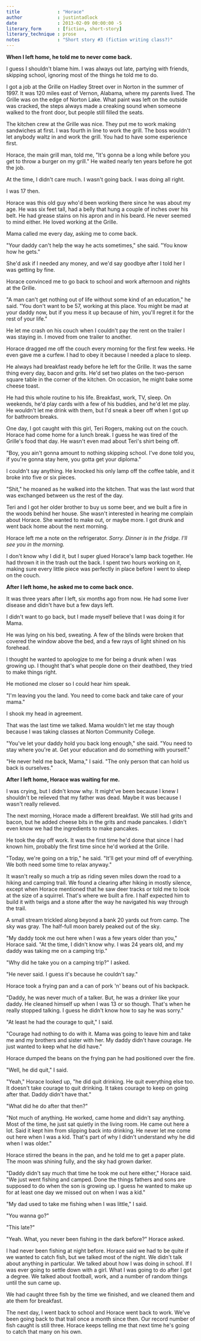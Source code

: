 ```yaml
---
title              : "Horace"
author             : justintadlock
date               : 2013-02-09 00:00:00 -5
literary_form      : [fiction, short-story]
literary_technique : prose
notes              : "Short story #3 (fiction writing class?)"
---
```


<b>When I left home, he told me to never come back.</b>

I guess I shouldn't blame him. I was always out late, partying with friends, skipping school, ignoring most of the things he told me to do.

I got a job at the Grille on Hadley Street over in Norton in the summer of 1997. It was 120 miles east of Vernon, Alabama, where my parents lived. The Grille was on the edge of Norton Lake. What paint was left on the outside was cracked, the steps always made a creaking sound when someone walked to the front door, but people still filled the seats.

The kitchen crew at the Grille was nice. They put me to work making sandwiches at first. I was fourth in line to work the grill. The boss wouldn't let anybody waltz in and work the grill. You had to have some experience first.

Horace, the main grill man, told me, "It's gonna be a long while before you get to throw a burger on my grill." He waited nearly ten years before he got the job.

At the time, I didn't care much. I wasn't going back. I was doing all right.

I was 17 then.

Horace was this old guy who'd been working there since he was about my age. He was six feet tall, had a belly that hung a couple of inches over his belt. He had grease stains on his apron and in his beard. He never seemed to mind either. He loved working at the Grille.

Mama called me every day, asking me to come back.

"Your daddy can't help the way he acts sometimes," she said. "You know how he gets."

She'd ask if I needed any money, and we'd say goodbye after I told her I was getting by fine.

Horace convinced me to go back to school and work afternoon and nights at the Grille.

"A man can't get nothing out of life without some kind of an education," he said. "You don't want to be 57, working at this place. You might be mad at your daddy now, but if you mess it up because of him, you'll regret it for the rest of your life."

He let me crash on his couch when I couldn't pay the rent on the trailer I was staying in. I moved from one trailer to another.

Horace dragged me off the couch every morning for the first few weeks. He even gave me a curfew. I had to obey it because I needed a place to sleep.

He always had breakfast ready before he left for the Grille. It was the same thing every day, bacon and grits. He'd set two plates on the two-person square table in the corner of the kitchen. On occasion, he might bake some cheese toast.

He had this whole routine to his life. Breakfast, work, TV, sleep. On weekends, he'd play cards with a few of his buddies, and he'd let me play. He wouldn't let me drink with them, but I'd sneak a beer off when I got up for bathroom breaks.

One day, I got caught with this girl, Teri Rogers, making out on the couch. Horace had come home for a lunch break. I guess he was tired of the Grille's food that day. He wasn't even mad about Teri's shirt being off.

"Boy, you ain't gonna amount to nothing skipping school. I've done told you, if you're gonna stay here, you gotta get your diploma."

I couldn't say anything. He knocked his only lamp off the coffee table, and it broke into five or six pieces.

"Shit," he moaned as he walked into the kitchen. That was the last word that was exchanged between us the rest of the day.

Teri and I got her older brother to buy us some beer, and we built a fire in the woods behind her house. She wasn't interested in hearing me complain about Horace. She wanted to make out, or maybe more. I got drunk and went back home about the next morning.

Horace left me a note on the refrigerator. <i>Sorry. Dinner is in the fridge. I'll see you in the morning.</i>

I don't know why I did it, but I super glued Horace's lamp back together. He had thrown it in the trash out the back. I spent two hours working on it, making sure every little piece was perfectly in place before I went to sleep on the couch.

<b>After I left home, he asked me to come back once.</b>

It was three years after I left, six months ago from now. He had some liver disease and didn't have but a few days left.

I didn't want to go back, but I made myself believe that I was doing it for Mama.

He was lying on his bed, sweating. A few of the blinds were broken that covered the window above the bed, and a few rays of light shined on his forehead.

I thought he wanted to apologize to me for being a drunk when I was growing up. I thought that's what people done on their deathbed, they tried to make things right.

He motioned me closer so I could hear him speak.

"I'm leaving you the land. You need to come back and take care of your mama."

I shook my head in agreement.

That was the last time we talked. Mama wouldn't let me stay though because I was taking classes at Norton Community College.

"You've let your daddy hold you back long enough," she said. "You need to stay where you're at. Get your education and do something with yourself."

"He never held me back, Mama," I said. "The only person that can hold us back is ourselves."

<b>After I left home, Horace was waiting for me.</b>

I was crying, but I didn't know why. It might've been because I knew I shouldn't be relieved that my father was dead. Maybe it was because I wasn't really relieved.

The next morning, Horace made a different breakfast. We still had grits and bacon, but he added cheese bits in the grits and made pancakes. I didn't even know we had the ingredients to make pancakes.

He took the day off work. It was the first time he'd done that since I had known him, probably the first time since he'd worked at the Grille.

"Today, we're going on a trip," he said. "It'll get your mind off of everything. We both need some time to relax anyway."

It wasn't really so much a trip as riding seven miles down the road to a hiking and camping trail. We found a clearing after hiking in mostly silence, except when Horace mentioned that he saw deer tracks or told me to look at the size of a squirrel. That's where we built a fire. I half expected him to build it with twigs and a stone after the way he navigated his way through the trail.

A small stream trickled along beyond a bank 20 yards out from camp. The sky was gray. The half-full moon barely peaked out of the sky.

"My daddy took me out here when I was a few years older than you," Horace said. "At the time, I didn't know why. I was 24 years old, and my daddy was taking me on a camping trip."

"Why did he take you on a camping trip?" I asked.

"He never said. I guess it's because he couldn't say."

Horace took a frying pan and a can of pork 'n' beans out of his backpack.

"Daddy, he was never much of a talker. But, he was a drinker like your daddy. He cleaned himself up when I was 13 or so though. That's when he really stopped talking. I guess he didn't know how to say he was sorry."

"At least he had the courage to quit," I said.

"Courage had nothing to do with it. Mama was going to leave him and take me and my brothers and sister with her. My daddy didn't have courage. He just wanted to keep what he did have."

Horace dumped the beans on the frying pan he had positioned over the fire.

"Well, he did quit," I said.

"Yeah," Horace looked up, "he did quit drinking. He quit everything else too. It doesn't take courage to quit drinking. It takes courage to keep on going after that. Daddy didn't have that."

"What did he do after that then?"

"Not much of anything. He worked, came home and didn't say anything. Most of the time, he just sat quietly in the living room. He came out here a lot. Said it kept him from slipping back into drinking. He never let me come out here when I was a kid. That's part of why I didn't understand why he did when I was older."

Horace stirred the beans in the pan, and he told me to get a paper plate. The moon was shining fully, and the sky had grown darker.

"Daddy didn't say much that time he took me out here either," Horace said. "We just went fishing and camped. Done the things fathers and sons are supposed to do when the son is growing up. I guess he wanted to make up for at least one day we missed out on when I was a kid."

"My dad used to take me fishing when I was little," I said.

"You wanna go?"

"This late?"

"Yeah. What, you never been fishing in the dark before?" Horace asked.

I had never been fishing at night before. Horace said we had to be quite if we wanted to catch fish, but we talked most of the night. We didn't talk about anything in particular. We talked about how I was doing in school. If I was ever going to settle down with a girl. What I was going to do after I got a degree. We talked about football, work, and a number of random things until the sun came up.

We had caught three fish by the time we finished, and we cleaned them and ate them for breakfast.

The next day, I went back to school and Horace went back to work. We've been going back to that trail once a month since then. Our record number of fish caught is still three. Horace keeps telling me that next time he's going to catch that many on his own.
